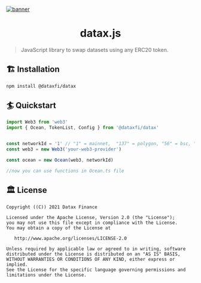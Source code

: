 [![banner](https://pbs.twimg.com/profile_banners/1408084525813481476/1630443594/1500x500)](https://datax.fi)

<h1 align="center">datax.js</h1>

> JavaScript library to swap datasets using any ERC20 token.


## 🏗 Installation

```bash
npm install @dataxfi/datax
```

## 🏄 Quickstart

```ts
import Web3 from 'web3'
import { Ocean, TokenList, Config } from '@dataxfi/datax'


const networkId = '1' // "1" = mainnet,  "137" = polygon, "56" = bsc, "4" = rinkeby
const web3 = new Web3('your-web3-provider')

const ocean = new Ocean(web3, networkId)

//now you can use functions in Ocean.ts file

```


## 🏛 License

```
Copyright ((C)) 2021 Datax Finance

Licensed under the Apache License, Version 2.0 (the "License");
you may not use this file except in compliance with the License.
You may obtain a copy of the License at

   http://www.apache.org/licenses/LICENSE-2.0

Unless required by applicable law or agreed to in writing, software
distributed under the License is distributed on an "AS IS" BASIS,
WITHOUT WARRANTIES OR CONDITIONS OF ANY KIND, either express or implied.
See the License for the specific language governing permissions and
limitations under the License.
```
